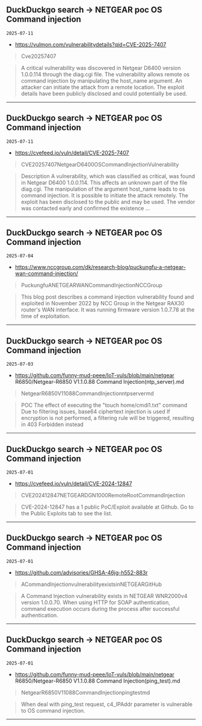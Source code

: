 ## DuckDuckgo search -> NETGEAR poc OS Command injection
`2025-07-11`

* https://vulmon.com/vulnerabilitydetails?qid=CVE-2025-7407

<blockquote>
 Cve20257407
</blockquote>
<blockquote>
A critical vulnerability was discovered in Netgear D6400 version 1.0.0.114 through the diag.cgi file. The vulnerability allows remote os command injection by manipulating the host_name argument. An attacker can initiate the attack from a remote location. The exploit details have been publicly disclosed and could potentially be used.
</blockquote>

---

## DuckDuckgo search -> NETGEAR poc OS Command injection
`2025-07-11`

* https://cvefeed.io/vuln/detail/CVE-2025-7407

<blockquote>
 CVE20257407NetgearD6400OSCommandInjectionVulnerability
</blockquote>
<blockquote>
Description A vulnerability, which was classified as critical, was found in Netgear D6400 1.0.0.114. This affects an unknown part of the file diag.cgi. The manipulation of the argument host_name leads to os command injection. It is possible to initiate the attack remotely. The exploit has been disclosed to the public and may be used. The vendor was contacted early and confirmed the existence ...
</blockquote>

---

## DuckDuckgo search -> NETGEAR poc OS Command injection
`2025-07-04`

* https://www.nccgroup.com/dk/research-blog/puckungfu-a-netgear-wan-command-injection/

<blockquote>
 PuckungfuANETGEARWANCommandInjectionNCCGroup
</blockquote>
<blockquote>
This blog post describes a command injection vulnerability found and exploited in November 2022 by NCC Group in the Netgear RAX30 router's WAN interface. It was running firmware version 1.0.7.78 at the time of exploitation.
</blockquote>

---

## DuckDuckgo search -> NETGEAR poc OS Command injection
`2025-07-03`

* https://github.com/funny-mud-peee/IoT-vuls/blob/main/netgear R6850/Netgear-R6850 V1.1.0.88 Command Injection(ntp_server).md

<blockquote>
 NetgearR6850V11088CommandInjectionntpservermd
</blockquote>
<blockquote>
POC The effect of executing the &quot;touch home/cmdi1.txt&quot; command Due to filtering issues, base64 ciphertext injection is used If encryption is not performed, a filtering rule will be triggered, resulting in 403 Forbidden instead
</blockquote>

---

## DuckDuckgo search -> NETGEAR poc OS Command injection
`2025-07-01`

* https://cvefeed.io/vuln/detail/CVE-2024-12847

<blockquote>
 CVE202412847NETGEARDGN1000RemoteRootCommandInjection
</blockquote>
<blockquote>
CVE-2024-12847 has a 1 public PoC/Exploit available at Github. Go to the Public Exploits tab to see the list.
</blockquote>

---

## DuckDuckgo search -> NETGEAR poc OS Command injection
`2025-07-01`

* https://github.com/advisories/GHSA-46jg-h552-883r

<blockquote>
 ACommandInjectionvulnerabilityexistsinNETGEARGitHub
</blockquote>
<blockquote>
A Command Injection vulnerability exists in NETGEAR WNR2000v4 version 1.0.0.70. When using HTTP for SOAP authentication, command execution occurs during the process after successful authentication.
</blockquote>

---

## DuckDuckgo search -> NETGEAR poc OS Command injection
`2025-07-01`

* https://github.com/funny-mud-peee/IoT-vuls/blob/main/netgear R6850/Netgear-R6850 V1.1.0.88 Command Injection(ping_test).md

<blockquote>
 NetgearR6850V11088CommandInjectionpingtestmd
</blockquote>
<blockquote>
When deal with ping_test request, c4_IPAddr parameter is vulnerable to OS command injection.
</blockquote>

---

